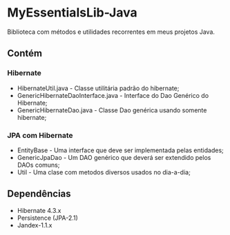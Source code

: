 # MyEssentialsLib-Java

Biblioteca com métodos e utilidades recorrentes em meus projetos Java.

## Contém

### Hibernate

- HibernateUtil.java - Classe utilitária padrão do hibernate;
- GenericHibernateDaoInterface.java - Interface do Dao Genérico do Hibernate;
- GenericHibernateDao.java - Classe Dao genérica usando somente hibernate;

### JPA com Hibernate

- EntityBase - Uma interface que deve ser implementada pelas entidades;
- GenericJpaDao - Um DAO genérico que deverá ser extendido pelos DAOs comuns;
- Util - Uma clase com metodos diversos usados no dia-a-dia;

## Dependências

- Hibernate 4.3.x
- Persistence (JPA-2.1)
- Jandex-1.1.x
